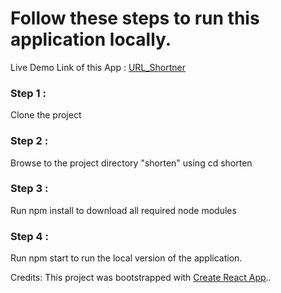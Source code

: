 # Follow these steps to run this application locally.
Live Demo Link of this App : [URL_Shortner](https://csb-0wg8gk.netlify.app/)
### Step 1 :
Clone the project

### Step 2 :
Browse to the project directory "shorten" using cd shorten

### Step 3 :
Run npm install to download all required node modules

### Step 4 :
Run npm start to run the local version of the application.

Credits: This project was bootstrapped with [Create React App](https://github.com/facebook/create-react-app)..
